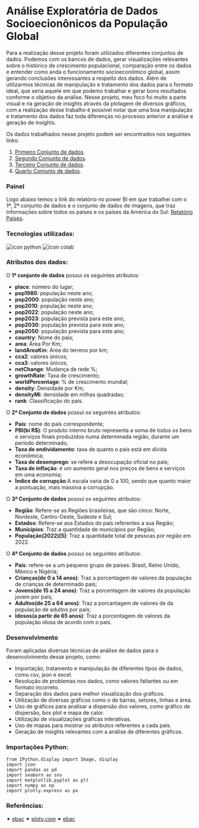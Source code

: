 # Análise Exploratória de Dados Socioecionônicos da População Global
Para a realização desse projeto foram utilizados diferentes conjuntos de dados. Podemos com os bancos de dados, gerar visualizações relevantes sobre o histórico de crescimento populacional, comparação entre os dados e entender como anda o funcionamento socioeconômico global, assim gerando conclusões interessantes a respeito dos dados. Além de utilizarmos técnicas de manipulação e tratamento dos dados para o formato ideal, que seria aquele em que podemo trabalhar e gerar bons resultados conforme o objetivo da análise. Nesse projeto, meu foco foi muito a parte visual e na geração de insights através da plotagem de diversos gráficos, com a realização desse trabalho é possível notar que uma boa manipulação e tratamento dos dados faz toda diferenças no processo anterior a análise e geração de insights.

Os dados trabalhados nesse projeto podem ser encontrados nos seguintes links:

1. [Primeiro Conjunto de dados](https://www.kaggle.com/datasets/rajkumarpandey02/2023-world-population-by-country).
2. [Segundo Conjunto de dados](https://www.dadosmundiais.com/america/index.php).
3. [Terceiro Conjunto de dados](https://pt.wikipedia.org/wiki/Demografia_do_Brasi).
4. [Quarto Conjunto de dados](https://pt.wikipedia.org/wiki/Demografia_do_Brasil).

### Painel

 Logo abaixo temos o link do relatório no power BI em que trabalhei com o 1ª, 2ª conjunto de dados e o conjunto de dados de imagens, que traz informações sobre todos os países e os países da América do Sul: 
 [Retatório Países](https://bit.ly/MicaelLimaAnalistaDeDadosRelatorioPopulacao).
 
### Tecnologias utilizadas:

<div>
<img src="https://img.shields.io/badge/Python-000000?style=for-the-badge&logo=python&logoColor=yellow1" alt="icon python" > 
<img src="https://img.shields.io/badge/Colab-F9AB00?style=for-the-badge&logo=googlecolab&color=525252" alt="icon colab">
</div>

### Atributos dos dados:

O **1ª conjunto de dados** possui os seguintes atributos:

*   **place**: número do lugar;
*   **pop1980**: população neste ano;
*   **pop2000**: população neste ano;
*   **pop2010**: população neste ano;
*   **pop2022**: população neste ano;
*   **pop2023**: população prevista para este ano;
*   **pop2030**: população prevista para este ano;
*   **pop2050**: população prevista para este ano;
*   **country**: Nome do país;
*   **area**: Área Por Km;
*   **landAreaKm**: Área do terreno por km;
*   **cca2**: valores únicos;
*   **cca3**: valores únicos;
*   **netChange**: Mudança de rede %;
*   **growthRate**: Taxa de crescimento;
*   **worldPercentage**: % de crescimento mundial;
*   **density**: Densidade por Km;
*   **densityMi**: densidade em milhas quadradas;
*   **rank**: Classificação do país.

O **2ª Conjunto de dados** possui os seguintes atributos:

*   **País**: nome do país correspondente;
*   **PBI(bi R$)**: O produto interno bruto representa a soma de todos os bens e serviços finais produzidos numa determinada região, durante um período determinado;
*   **Taxa de endividamento**: taxa de quanto o país está em dívida econômica;
*   **Taxa de desemprego**: se refere a desocupação oficial no país;
*   **Taxa de inflação**: é um aumento geral nos preços de bens e serviços em uma economia;
*   **Índice de corrupção**:A escala varia de 0 a 100, sendo que quanto maior a pontuação, mais massiva a corrupção.

O **3ª Conjunto de dados** possui os seguintes atributos:

*   **Região**: Refere-se as Regiões brasileiras, que são cinco: Norte, Nordeste, Centro-Oeste, Sudeste e Sul;
*   **Estados**: Refere-se aos Estados do país referentes a sua Região;
*   **Municípios**: Traz a quantidade de municípios por Região;
*   **População(2022)[5]**: Traz a quantidade total de pessoas por região em 2022.

O **4ª Conjunto de dados** possui os seguintes atributos:

*  **País**: refere-se a um pequeno grupo de países: Brasil, Reino Unido, México e Nigéria;
*   **Crianças(de 0 a 14 anos)**: Traz a porcentagem de valores da população de crianças de determinado país;
*   **Jovens(de 15 a 24 anos)**: Traz a porcentagem de valores da população jovem por país;
*   **Adultos(de 25 a 64 anos)**: Traz a porcantagem de valores de da população de adultos por país;
*   **Idosos(a partir de 65 anos)**: Traz a porcentagem de valores da população idosa de acordo com o país.

### Desenvolvimento

Foram aplicadas diversas técnicas de análise de dados para o desenvolvimento desse projeto, como:

* Importação, tratamento e manipulação de diferentes tipos de dados, como csv, json e excel.
* Resolução de problemas nos dados, como valores faltantes ou em formato incorreto.
* Separação dos dados para melhor visualização dos gráficos.
* Utilização de diversas gráficos como o de barras, setores, linhas e área.
* Uso de gráficos para analisar a dispersão dos valores, como gráfico de dispersão, box plot e mapa de calor.
* Utilização de visualizações gráficas interativas.
* Uso de mapas para mostrar os atributos referentes a cada país.
* Geração de insights relevantes com a análise de diferentes gráficos.

### Importações Python:

```
from IPython.display import Image, display
import json
import pandas as pd
import seaborn as sns
import matplotlib.pyplot as plt
import numpy as np
import plotly.express as px
```

### Referências:

✦ [ebac](https://ebaconline.com.br/) 
✦ [ploty.com](https://plotly.com/graphing-libraries/)
✦ [ebac](https://www.kaggle.com/) 





